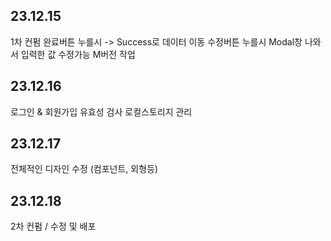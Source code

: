 ## 23.12.15

1차 컨펌
완료버튼 누를시 -> Success로 데이터 이동
수정버튼 누를시 Modal창 나와서 입력한 값 수정가능
M버전 작업

## 23.12.16

로그인 & 회원가입 유효성 검사
로컬스토리지 관리

## 23.12.17

전체적인 디자인 수정 (<Box>컴포넌트, 외형등)

## 23.12.18

2차 컨펌 / 수정 및 배포
